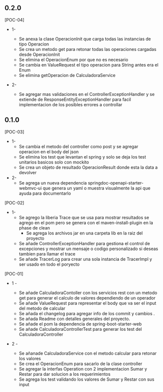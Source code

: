 
## 0.2.0
[POC-04]
* 1-
  * Se anexa la clase OperacionInit que carga todas las instancias de tipo Operacion
  * Se crea un metodo get para retonar todas las operaciones cargadas desde OperacionInit
  * Se elimina el OperacionEnum por que no es necesario
  * Se cambia en ValueRequest el tipo operacion para String antes era el Enum
  * Se elimina getOperacion de CalculadoraService

* 2-
  * Se agregar mas validaciones en el ControllerExceptionHandler y se extiende de ResponseEntityExceptionHandler para facil implementacion de los posibles errores a controllar
  

## 0.1.0
[POC-03]
* 1-
  * Se cambia el metodo del controller como post y se agregar operacion en el body del json
  * Se elimina los test que levantan el spring y solo se deja los test unitarios basicos solo con mockito
  * Se crea un objeto de resultado OperacionResult donde esta la data a devolver
* 2-
  * Se agrega un nueva dependencia springdoc-openapi-starter-webmvc-ui que genera un yaml o muestra visualmente la api que ayuda para documentarlo

[POC-02]
* 1-
  * Se agrego la liberia Trace que se usa para mostrar resultados se agrego en el pom pero se genera con el maven-install-plugin en la phase de clean
    * Se agrega los archivos jar en una carpeta lib en la raiz del proyecto
  * Se añade ControllerExceptionHandler para gestiona el control de excepciones y mostrar un mensaje o codigo personalizado si deseas tambien para llamar el trace
  * Se añade TracerLog para crear una sola instancia de TracerImpl y ser usado en todo el poryecto


[POC-01]
* 1 -
  * Se añade CalculadoraContoller con los servicios rest con un metodo get para generar el calculo de valores dependiendo de un operador
  * Se añade ValueRequest para representar el body que va ser el input del metodo de calcular
  * Se añada el changelog para agregar info de los commit y cambios .
  * Se añada Readme con detalles generales del proyecto.
  * Se añade el pom la dependencia de spring-boot-starter-web
  * Se añade CalculadoraControllerTest para generar los test del CalculadoraController

* 2 - 
  * Se añanade CalculadoraService con el metodo calcular para retonar los valores
  * Se crea el OperacionEnum para sacarlo de la clase controller 
  * Se agregar la interfas Operation con 2 implementacion Sumar y Restar para dar solucion a los requerimientos
  * Se agrega los test validando los valores de Sumar y Restar con sus input


